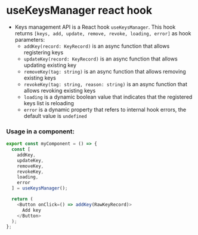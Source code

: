 # useKeysManager react hook

- Keys management API is a React hook `useKeysManager`. This hook returns `[keys, add, update, remove, revoke, loading, error]` as hook parameters:
    - `addKey(record: KeyRecord)` is an async function that allows registering keys
    - `updateKey(record: KeyRecord)` is an async function that allows updating existing key
    - `removeKey(tag: string)` is an async function that allows removing existing keys
    - `revokeKey(tag: string, reason: string)` is an async function that allows revoking existing keys
    - `loading` is a dynamic boolean value that indicates that the registered keys list is reloading
    - `error` is a dynamic property that refers to internal hook errors, the default value is `undefined`

### Usage in a component:

```typescript
export const myComponent = () => {
  const [
    addKey,
    updateKey,
    removeKey,
    revokeKey,
    loading,
    error
  ] = useKeysManager();

  return (
    <Button onClick=() => addKey(RawKeyRecord)>
      Add key
    </Button>
  );
};
```
